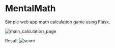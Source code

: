 # MentalMath
Simple web app math calculation game using Flask.

![main_calculation_page](https://user-images.githubusercontent.com/75424678/208297211-1aa16c05-3035-4a9b-9131-1cad0251316d.png)

Result
![score](https://user-images.githubusercontent.com/75424678/208297292-093c9257-1f18-4399-bf74-d39631be8a25.png)
